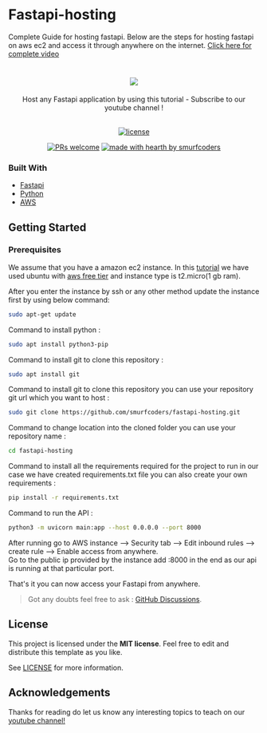 # Fastapi-hosting
Complete Guide for hosting fastapi. Below are the steps for hosting fastapi on aws ec2 and access it through anywhere on the internet.
[Click here for complete video](https://youtu.be/_719QPPARUw)

<h1 align="center">
  <a href="https://github.com/smurfcoders/fastapi-hosting">
    <img src="https://raw.githubusercontent.com/smurfcoders/fastapi-hosting/master/Smurf%20coders.jpg">
  </a>
</h1>

<div align="center">
  Host any Fastapi application by using this tutorial - Subscribe to our youtube channel !
</div>

<div align="center">
<br />

[![license](https://img.shields.io/github/license/dec0dOS/amazing-github-template.svg?style=flat-square)](LICENSE)

[![PRs welcome](https://img.shields.io/youtube/channel/views/UCmkU-qYoP19uM3ueLyhxEMg?color=red)](https://www.youtube.com/channel/UCmkU-qYoP19uM3ueLyhxEMg)
[![made with hearth by smurfcoders](https://img.shields.io/badge/made%20with%20%E2%99%A5%20by-smurfcoders-ff1414.svg?style=flat-square)](https://github.com/smurfcoders)

</div>


### Built With

- [Fastapi](https://github.com/tiangolo/fastapi)
- [Python](https://www.python.org/)
- [AWS](https://aws.amazon.com/)

## Getting Started

### Prerequisites

We assume that you have a amazon ec2 instance.
In this [tutorial]([https://www.youtube.com/channel/UCmkU-qYoP19uM3ueLyhxEMg](https://youtu.be/_719QPPARUw)) we have used ubuntu with [aws free tier](https://aws.amazon.com/free/) and instance type is t2.micro(1 gb ram).

After you enter the instance by ssh or any other method update the instance first by using below command:

```sh
sudo apt-get update
```

Command to install python :

```sh
sudo apt install python3-pip
```


Command to install git to clone this repository :

```sh
sudo apt install git
```

Command to install git to clone this repository you can use your repository git url which you want to host :

```sh
sudo git clone https://github.com/smurfcoders/fastapi-hosting.git
```

Command to change location into the cloned folder you can use your repository name :

```sh
cd fastapi-hosting
```

Command to install all the requirements required for the project to run in our case we have created requirements.txt file you can also create your own requirements :

```sh
pip install -r requirements.txt
```

Command to run the API :

```sh
python3 -m uvicorn main:app --host 0.0.0.0 --port 8000
```

After running go to AWS instance --> Security tab --> Edit inbound rules --> create rule --> Enable access from anywhere.<br>
Go to the public ip provided by the instance add :8000 in the end as our api is running at that particular port.

That's it you can now access your Fastapi from anywhere.

> Got any doubts feel free to ask : [GitHub Discussions](https://github.com/smurfcoders/fastapi-hosting/discussions).


## License

This project is licensed under the **MIT license**. Feel free to edit and distribute this template as you like.

See [LICENSE](LICENSE) for more information.

## Acknowledgements

Thanks for reading do let us know any interesting topics to teach on our [youtube channel!](https://www.youtube.com/channel/UCmkU-qYoP19uM3ueLyhxEMg)

